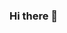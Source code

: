### Hi there 👋

<!--
**jkj1208/jkj1208** is a ✨ _special_ ✨ repository because its `README.md` (this file) appears on your GitHub profile.

Here are shjipome ideas to get you started:

- 🔭 I’m currently working on ...
- 🌱 I’m currently learning ...
- 👯 I’m looking to collaborate on ...
- 🤔 I’m looking for help with ...
- 💬 Ask me about ...
- 📫 How to reach me: ...
- 😄 Pronouns: ...
- ⚡ Fun fact: ...
-->
